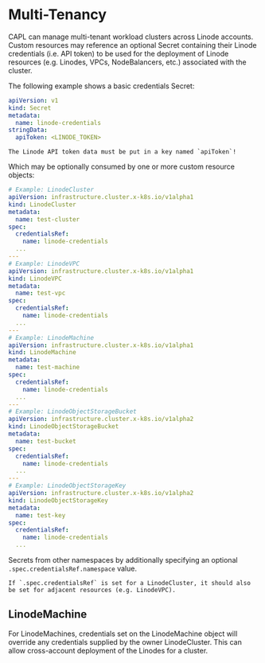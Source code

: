 # Multi-Tenancy

CAPL can manage multi-tenant workload clusters across Linode accounts. Custom resources may reference an optional Secret
containing their Linode credentials (i.e. API token) to be used for the deployment of Linode resources (e.g. Linodes,
VPCs, NodeBalancers, etc.) associated with the cluster.

The following example shows a basic credentials Secret:

```yaml
apiVersion: v1
kind: Secret
metadata:
  name: linode-credentials
stringData:
  apiToken: <LINODE_TOKEN>
```

```admonish warning
The Linode API token data must be put in a key named `apiToken`!
```

Which may be optionally consumed by one or more custom resource objects:

```yaml
# Example: LinodeCluster
apiVersion: infrastructure.cluster.x-k8s.io/v1alpha1
kind: LinodeCluster
metadata:
  name: test-cluster
spec:
  credentialsRef:
    name: linode-credentials
  ...
---
# Example: LinodeVPC
apiVersion: infrastructure.cluster.x-k8s.io/v1alpha1
kind: LinodeVPC
metadata:
  name: test-vpc
spec:
  credentialsRef:
    name: linode-credentials
  ...
---
# Example: LinodeMachine
apiVersion: infrastructure.cluster.x-k8s.io/v1alpha1
kind: LinodeMachine
metadata:
  name: test-machine
spec:
  credentialsRef:
    name: linode-credentials
  ...
---
# Example: LinodeObjectStorageBucket
apiVersion: infrastructure.cluster.x-k8s.io/v1alpha2
kind: LinodeObjectStorageBucket
metadata:
  name: test-bucket
spec:
  credentialsRef:
    name: linode-credentials
  ...
---
# Example: LinodeObjectStorageKey
apiVersion: infrastructure.cluster.x-k8s.io/v1alpha2
kind: LinodeObjectStorageKey
metadata:
  name: test-key
spec:
  credentialsRef:
    name: linode-credentials
  ...
```

Secrets from other namespaces by additionally specifying an optional
`.spec.credentialsRef.namespace` value.

```admonish warning
If `.spec.credentialsRef` is set for a LinodeCluster, it should also be set for adjacent resources (e.g. LinodeVPC).
```

## LinodeMachine

For LinodeMachines, credentials set on the LinodeMachine object will override any credentials supplied by the owner
LinodeCluster. This can allow cross-account deployment of the Linodes for a cluster.
